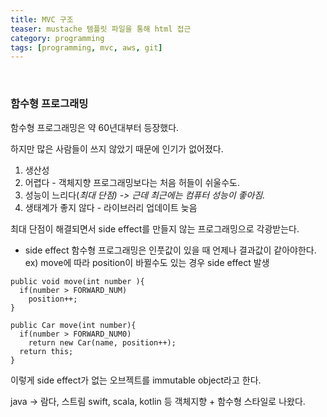 ```yaml
---
title: MVC 구조
teaser: mustache 템플릿 파일을 통해 html 접근
category: programming
tags: [programming, mvc, aws, git]
---
```

<br/>

### 함수형 프로그래밍

함수형 프로그래밍은 약 60년대부터 등장했다.

하지만 많은 사람들이 쓰지 않았기 때문에 인기가 없어졌다.

1. 생산성
2. 어렵다 - 객체지향 프로그래밍보다는 처음 허들이 쉬울수도.
3. 성능이 느리다(<dfn>최대 단점<dfn/>) -> 근데 최근에는 컴퓨터 성능이 좋아짐.
4. 생태계가 좋지 않다 - 라이브러리 업데이트 늦음

최대 단점이 해결되면서 side effect를 만들지 않는 프로그래밍으로 각광받는다.

* side effect
함수형 프로그래밍은 인풋값이 있을 때 언제나 결과값이 같아야한다.
ex) move에 따라 position이 바뀔수도 있는 경우 side effect 발생

~~~
public void move(int number ){
  if(number > FORWARD_NUM)
    position++;
}
~~~

~~~
public Car move(int number){
  if(number > FORWARD_NUM0)
    return new Car(name, position++);
  return this;
}
~~~

이렇게 side effect가 없는 오브젝트를 immutable object라고 한다.

java -> 람다, 스트림
swift, scala, kotlin 등 객체지향 + 함수형 스타일로 나왔다.
